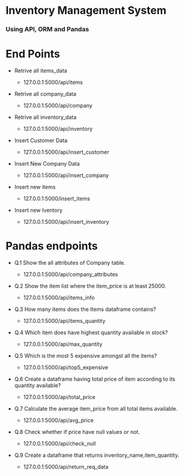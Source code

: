 # Inventory Management System
### Using API, ORM and Pandas

# End Points 

 - Retrive all  items_data
    - 127.0.0.1:5000/api/items

 - Retrive all company_data 
    - 127.0.0.1:5000/api/company

 - Retrive all inventory_data
    - 127.0.0.1:5000/api/inventory   

 - Insert Customer Data
    - 127.0.0.1:5000/api/insert_customer

 - Insert New Company Data
    - 127.0.0.1:5000/api/insert_company

 - Insert new items
    - 127.0.0.1:5000/insert_items

 - Insert new Iventory
    - 127.0.0.1:5000/api/insert_inventory


# Pandas endpoints

 - Q.1 Show the all attributes of Company table.
     - 127.0.0.1:5000/api/company_attributes

 - Q.2 Show the item list where the item_price is at least 25000.
     - 127.0.0.1:5000/api/items_info

 - Q.3 How many items does the Items dataframe contains?
     - 127.0.0.1:5000/api/items_quantity  

 - Q.4 Which item does have highest quantity available in stock?       
      - 127.0.0.1:5000/api/max_quantity

 - Q.5 Which is the most 5 expensive amongst all the items?
      - 127.0.0.1:5000/api/top5_expensive     

 - Q.6 Create a dataframe having total price of item according to its quantity available?
      - 127.0.0.1:5000/api/total_price   

 - Q.7 Calculate the average item_price from all total items available.
      - 127.0.0.1:5000/api/avg_price   

 - Q.8 Check whether if price have null values or not.
      - 127.0.0.1:5000/api/check_null

 - Q.9 Create a dataframe that returns inventory_name,item_quantity.
      - 127.0.0.1:5000/api/return_req_data    
